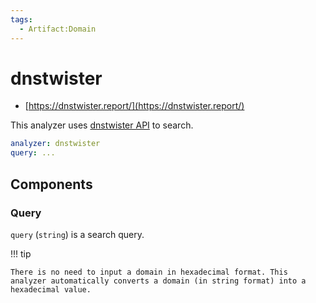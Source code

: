 ```yaml
---
tags:
  - Artifact:Domain
---
```


# dnstwister

- [https://dnstwister.report/](https://dnstwister.report/)

This analyzer uses [dnstwister API](https://dnstwister.report/api/) to search.

```yaml
analyzer: dnstwister
query: ...
```

## Components

### Query

`query` (`string`) is a search query.

!!! tip

    There is no need to input a domain in hexadecimal format. This analyzer automatically converts a domain (in string format) into a hexadecimal value.
